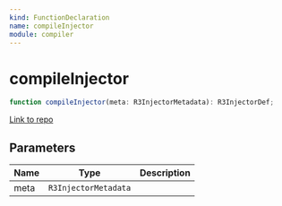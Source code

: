 ```yaml
---
kind: FunctionDeclaration
name: compileInjector
module: compiler
---
```


# compileInjector

```ts
function compileInjector(meta: R3InjectorMetadata): R3InjectorDef;
```

[Link to repo](https://github.com/timdeschryver/angular/blob/master/packages/compiler/src/render3/r3_module_compiler.ts#L236-L262)

## Parameters

| Name | Type                 | Description |
| ---- | -------------------- | ----------- |
| meta | `R3InjectorMetadata` |             |
